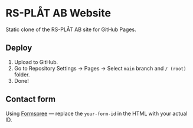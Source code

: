# RS-PLÅT AB Website

Static clone of the RS-PLÅT AB site for GitHub Pages.

## Deploy

1. Upload to GitHub.
2. Go to Repository Settings → Pages → Select `main` branch and `/ (root)` folder.
3. Done!

## Contact form

Using [Formspree](https://formspree.io) — replace the `your-form-id` in the HTML with your actual ID.
